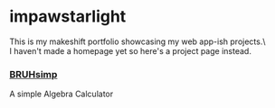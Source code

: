 # impawstarlight
This is my makeshift portfolio showcasing my web app-ish projects.\  
I haven't made a homepage yet so here's a project page instead.

### [BRUHsimp](https://impawstarlight.github.io/bruhsimp)
A simple Algebra Calculator

